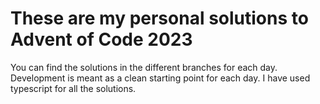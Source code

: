 # These are my personal solutions to Advent of Code 2023
You can find the solutions in the different branches for each day. Development is meant as a clean starting point for each day.
I have used typescript for all the solutions.

